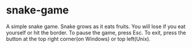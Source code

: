 # snake-game

A simple snake game. 
Snake grows as it eats fruits.
You will lose if you eat yourself or hit the border.
To pause the game, press Esc.
To exit, press the button at the top right corner(on Windows) or top left(Unix). 

